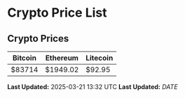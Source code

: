 # Crypto Price List

## Crypto Prices
| Bitcoin | Ethereum | Litecoin |
| ------- | -------- | -------- |
| $83714 | $1949.02 | $92.95 |
**Last Updated:** 2025-03-21 13:32 UTC
**Last Updated:** $DATE$
